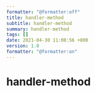 ```yaml
---
formatter: "@formatter:off"
title: handler-method 
subtitle: handler-method 
summary: handler-method 
tags: [] 
date: 2021-04-30 11:08:56 +800 
version: 1.0
formatter: "@formatter:on"
---
```


# handler-method